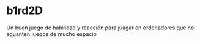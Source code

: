 # b1rd2D
Un buen juego de habilidad y reacción para juagar en ordenadores que no aguanten juegos de mucho espacio 
